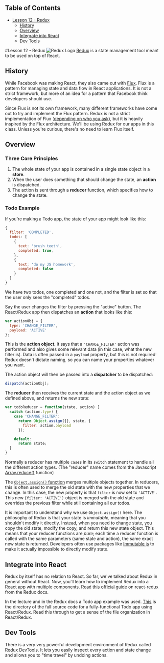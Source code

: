 ## Table of Contents

<!-- MarkdownTOC -->

- [Lesson 12 - Redux](#lesson-12---redux)
  - [History](#history)
  - [Overview](#overview)
  - [Integrate into React](#integrate-into-react)
  - [Dev Tools](#dev-tools)

<!-- /MarkdownTOC -->


#Lesson 12 - Redux
![Redux Logo](https://raw.githubusercontent.com/reactjs/redux/master/logo/logo-title-dark.png)
[Redux](http://redux.js.org/) is a state management tool meant to be used on top of React.
## History
While Facebook was making React, they also came out with [Flux](https://github.com/facebook/flux).  Flux is a pattern for managing state and data flow in React applications.  It is not a strict framework, but more of an idea for a pattern that Facebook think developers should use.

Since Flux is not its own framework, many different frameworks have come out to try and implement the Flux pattern.  Redux is not a strict implementation of Flux ([depending on who you ask](http://redux.js.org/docs/introduction/PriorArt.html#flux)), but it is heavily inspired by the Flux architecture.  We'll be using Redux for our apps in this class.  Unless you're curious, there's no need to learn Flux itself.

## Overview
### Three Core Principles
1. The whole state of your app is contained in a single state object in a **store**.
2. When the user does something that should change the state, an **action** is dispatched.
3. The action is sent through a **reducer** function, which specifies how to change the state.

### Todo Example
If you're making a Todo app, the state of your app might look like this:
```javascript
{
  filter: 'COMPLETED',
  todos: [
    {
      text: 'brush teeth',
      completed: true,
    },
    {
      text: 'do my JS homework',
      completed: false
    }
  ]
}
```
We have two todos, one completed and one not, and the filter is set so that the user only sees the "completed" todos.

Say the user changes the filter by pressing the "active" button.  The React/Redux app then dispatches an **action** that looks like this:
```javascript
var actionObj = {
  type: 'CHANGE_FILTER',
  payload: 'ACTIVE'
};
```
This is the **action object**.  It says that a `'CHANGE_FILTER'` action was performed and also gives some relevant data (in this case, what the new filter is).  Data is often passed in a `payload` property, but this is not required!  Redux doesn't dictate naming, so you can name your properties whatever you want.

The action object will then be passed into a **dispatcher** to be dispatched:
```javascript
dispatch(actionObj);
```

The **reducer** then receives the current state and the action object as we defined above, and returns the new state:
```javascript
var todoReducer = function(state, action) {
  switch (action.type) {
    case 'CHANGE_FILTER':
      return Object.assign({}, state, {
        filter: action.payload
      });

    default:
      return state;
  }
}
```
Normally a reducer has multiple `case`s in its `switch` statement to handle all the different action types. (The "reducer" name comes from the Javascript [Array.reduce()](https://developer.mozilla.org/en-US/docs/Web/JavaScript/Reference/Global_Objects/Array/Reduce) function)

The [`Object.assign()` function](https://developer.mozilla.org/en-US/docs/Web/JavaScript/Reference/Global_Objects/Object/assign) merges multiple objects together.  In reducers, this is often used to merge the old state with the new properties that we change. In this case, the new property is that `filter` is now set to `'ACTIVE'`.  This new `{filter: 'ACTIVE'}` object is merged with the old state and overrides the previous filter while still containing all our todos.

It is important to understand why we use `Object.assign()` here.  The philosophy of Redux is that your state is *immutable*, meaning that you shouldn't modify it directly.  Instead, when you need to change state, you copy the old state, modify the copy, and return this new state object.  This means that your reducer functions are *pure*; each time a reducer function is called with the same parameters (same state and action), the same exact new state is returned.  Developers often use packages like [Immutable.js](https://facebook.github.io/immutable-js/) to make it actually impossible to directly modify state.

## Integrate into React
Redux by itself has no relation to React.  So far, we've talked about Redux in general without React.  Now, you'll learn how to implement Redux into a React app with multiple components.  Read [this official guide](http://redux.js.org/docs/basics/UsageWithReact.html) on react-redux from the Redux docs.

In the lecture and in the Redux docs a Todo app example was used.  [This](https://github.com/reactjs/redux/tree/master/examples/todos) is the directory of the full source code for a fully-functional Todo app using React/Redux.  Read this through to get a sense of the file organization in React/Redux.

## Dev Tools
There is a very very powerful development environment of Redux called [Redux DevTools](https://github.com/gaearon/redux-devtools).  It lets you easily inspect every action and state change and allows you to "time travel" by undoing actions.
